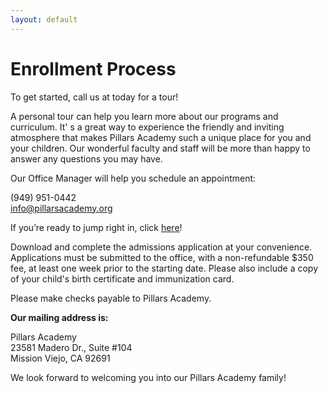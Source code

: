 ```yaml
---
layout: default
---
```


# Enrollment Process

To get started, call us at today for a tour!

A personal tour can help you learn more about our programs and curriculum. It' s a great way to experience the friendly and inviting atmosphere that makes Pillars Academy such a unique place for you and your children. Our wonderful faculty and staff will be more than happy to answer any questions you may have.

Our Office Manager will help you schedule an appointment:

(949) 951-0442  
<info@pillarsacademy.org>

If you’re ready to jump right in, click [here](/admission/applications)!

Download and complete the admissions application at your convenience. Applications must be submitted to the office, with a non-refundable $350 fee, at least one week prior to the starting date. Please also include a copy of your child's birth certificate and immunization card.

Please make checks payable to Pillars Academy.

**Our mailing address is:**

Pillars Academy  
23581 Madero Dr., Suite #104  
Mission Viejo, CA 92691

We look forward to welcoming you into our Pillars Academy family!
